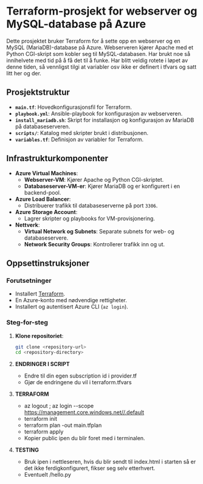 # Terraform-prosjekt for webserver og MySQL-database på Azure

Dette prosjektet bruker Terraform for å sette opp en webserver og en MySQL (MariaDB)-database på Azure. Webserveren kjører Apache med et Python CGI-skript som kobler seg til MySQL-databasen. 
Har brukt noe så innihelvete med tid på å få det til å funke. Har blitt veldig rotete i løpet av denne tiden, så vennligst tilgi at variabler osv ikke er definert i tfvars og satt litt her og der.

## Prosjektstruktur

- **`main.tf`**: Hovedkonfigurasjonsfil for Terraform.
- **`playbook.yml`**: Ansible-playbook for konfigurasjon av webserveren.
- **`install_mariadb.sh`**: Skript for installasjon og konfigurasjon av MariaDB på databaseserveren.
- **`scripts/`**: Katalog med skripter brukt i distribusjonen.
- **`variables.tf`**: Definisjon av variabler for Terraform.

## Infrastrukturkomponenter

- **Azure Virtual Machines**:
  - **Webserver-VM**: Kjører Apache og Python CGI-skriptet.
  - **Databaseserver-VM-er**: Kjører MariaDB og er konfigurert i en backend-pool.
- **Azure Load Balancer**:
  - Distribuerer trafikk til databaseserverne på port `3306`.
- **Azure Storage Account**:
  - Lagrer skripter og playbooks for VM-provisjonering.
- **Nettverk**:
  - **Virtual Network og Subnets**: Separate subnets for web- og databaseservere.
  - **Network Security Groups**: Kontrollerer trafikk inn og ut.

## Oppsettinstruksjoner

### Forutsetninger

- Installert [Terraform](https://www.terraform.io/downloads.html).
- En Azure-konto med nødvendige rettigheter.
- Installert og autentisert Azure CLI (`az login`).

### Steg-for-steg

1. **Klone repositoriet**:

   ```bash
   git clone <repository-url>
   cd <repository-directory>
2. **ENDRINGER I SCRIPT**
   - Endre til din egen subscription id i provider.tf
   - Gjør de endringene du vil i terraform.tfvars
3. **TERRAFORM**
   - az logout ; az login --scope https://management.core.windows.net//.default
   - terraform init
   - terraform plan -out main.tfplan
   - terraform apply
   - Kopier public ipen du blir foret med i terminalen.
4. **TESTING**
   - Bruk ipen i nettleseren, hvis du blir sendt til index.html i starten så er det ikke ferdigkonfigurert, fikser seg selv etterhvert. 
   - Eventuelt <ipaddresse>/hello.py
